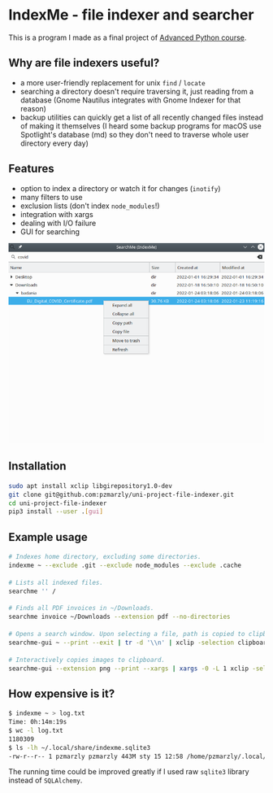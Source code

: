 # IndexMe - file indexer and searcher

This is a program I made as a final project of [Advanced Python course](https://zapisy.ii.uni.wroc.pl/courses/kurs-rozszerzony-jezyka-python-202122-zimowy).

## Why are file indexers useful?

- a more user-friendly replacement for unix `find` / `locate`
- searching a directory doesn't require traversing it, just reading from a database (Gnome Nautilus integrates with Gnome Indexer for that reason)
- backup utilities can quickly get a list of all recently changed files instead of making it themselves (I heard some backup programs for macOS use Spotlight's database (md) so they don't need to traverse whole user directory every day)

## Features

- option to index a directory or watch it for changes (`inotify`)
- many filters to use
- exclusion lists (don't index `node_modules`!)
- integration with xargs
- dealing with I/O failure
- GUI for searching

![GUI](gui.png)

## Installation

```bash
sudo apt install xclip libgirepository1.0-dev
git clone git@github.com:pzmarzly/uni-project-file-indexer.git
cd uni-project-file-indexer
pip3 install --user .[gui]
```

## Example usage

```bash
# Indexes home directory, excluding some directories.
indexme ~ --exclude .git --exclude node_modules --exclude .cache

# Lists all indexed files.
searchme '' /

# Finds all PDF invoices in ~/Downloads.
searchme invoice ~/Downloads --extension pdf --no-directories

# Opens a search window. Upon selecting a file, path is copied to clipboard and program quits.
searchme-gui ~ --print --exit | tr -d '\\n' | xclip -selection clipboard

# Interactively copies images to clipboard.
searchme-gui --extension png --print --xargs | xargs -0 -L 1 xclip -selection clipboard -t image/png -i
```

## How expensive is it?

```bash
$ indexme ~ > log.txt
Time: 0h:14m:19s
$ wc -l log.txt
1180309
$ ls -lh ~/.local/share/indexme.sqlite3
-rw-r--r-- 1 pzmarzly pzmarzly 443M sty 15 12:58 /home/pzmarzly/.local/share/indexme.sqlite3
```

The running time could be improved greatly if I used raw `sqlite3` library instead of `SQLAlchemy`.
